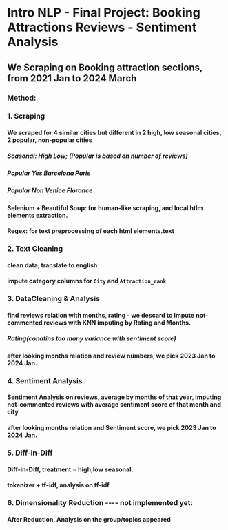 # Intro NLP - Final Project: Booking Attractions Reviews - Sentiment Analysis

## We Scraping on Booking attraction sections, from 2021 Jan to 2024 March
 ### Method:
 ### 1. Scraping
 #### We scraped for 4 similar cities but different in 2 high, low seasonal cities, 2 popular, non-popular cities
 ##### Seasonal:   High          Low; (Popular is based on number of reviews)
 ##### Popular Yes Barcelona     Paris
 ##### Popular Non Venice        Florance
 #### Selenium + Beautiful Soup: for human-like scraping, and local htlm elements extraction. 
 #### Regex: for text preprocessing of each html elements.text

 ### 2. Text Cleaning
 #### clean data, translate to english
 #### impute category columns for `City` and `Attraction_rank`
 
 ### 3. DataCleaning & Analysis
 #### find reviews relation with months, rating - we descard to impute not-commented reviews with KNN imputing by Rating and Months.
 ##### Rating(conatins too many variance with sentiment score)
 #### after looking months relation and review numbers, we pick 2023 Jan to 2024 Jan.

 
 ### 4. Sentiment Analysis
 #### Sentiment Analysis on reviews, average by months of that year, imputing not-commented reviews with average sentiment score of that month and city
 #### after looking months relation and Sentiment score, we pick 2023 Jan to 2024 Jan.

 ### 5. Diff-in-Diff
 #### Diff-in-Diff, treatment = high,low seasonal.
 #### tokenizer + tf-idf, analysis on tf-idf


 ### 6. Dimensionality Reduction ---- not implemented yet:
 #### After Reduction, Analysis on the group/topics appeared
